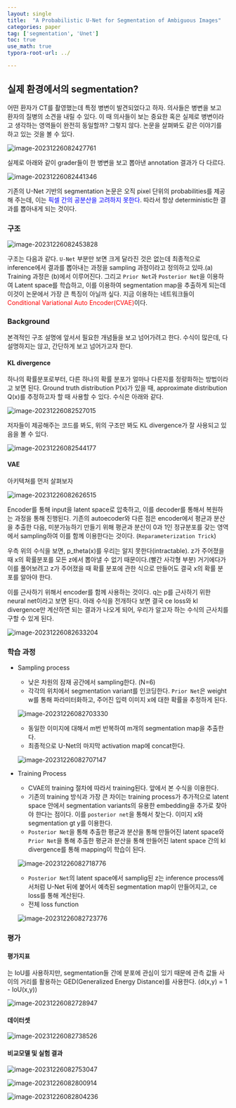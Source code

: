 ```yaml
---
layout: single
title:  "A Probabilistic U-Net for Segmentation of Ambiguous Images"
categories: paper
tag: ['segmentation', 'Unet']
toc: true
use_math: true
typora-root-url: ../ 

---
```




## 실제 환경에서의 segmentation?

어떤 환자가 CT를 촬영했는데 특정 병변이 발견되었다고 하자. 의사들은 병변을 보고 환자의 질병의 소견을 내릴 수 있다. 이 때 의사들이 보는 중요한 혹은 실제로 병변이라고 생각하는 영역들이 완전히 동일할까? 그렇지 않다. 논문을 살펴봐도 같은 이야기를 하고 있는 것을 볼 수 있다.

![image-20231226082427761](../images/P_unet/image-20231226082427761.png)



실제로 아래와 같이 grader들이 한 병변을 보고 뽑아낸 annotation 결과가 다 다르다.

![image-20231226082441346](/../images/P_unet/image-20231226082441346.png)



기존의 U-Net 기반의 segmentation 논문은 오직 pixel 단위의 probabilities를 제공해 주는데, 이는 <font color='blue'>픽셀 간의 공분산을 고려하지 못한다</font>. 따라서 항상 deterministic한 결과를 뽑아내게 되는 것이다. 



### 구조

![image-20231226082453828](/../images/P_unet/image-20231226082453828.png)

구조는 다음과 같다. `U-Net` 부분만 보면 크게 달라진 것은 없는데 최종적으로 inference에서 결과를 뽑아내는 과정을 sampling 과정이라고 정의하고 있따.(a) Training 과정은 (b)에서 이루어진다. 그리고 `Prior Net`과 `Posterior Net`을 이용하여 Latent space를 학습하고, 이를 이용하여 segmentation map을 추출하게 되는데 이것이 논문에서 가장 큰 특징이 아닐까 싶다. 지금 이용하는 네트워크들이 <font color = 'red'>Conditional Variational Auto Encoder(CVAE)</font>이다.



### Background

본격적인 구조 설명에 앞서서 필요한 개념들을 보고 넘어가려고 한다. 수식이 많은데, 다 설명하지는 않고, 간단하게 보고 넘어가고자 한다.

#### KL divergence

하나의 확률분포로부터, 다른 하나의 확률 분포가 얼마나 다른지를 정량화하는 방법이라고 보면 된다. Ground truth distribution P(x)가 있을 때, approximate distribution Q(x)를 추정하고자 할 때 사용할 수 있다. 수식은 아래와 같다.

![image-20231226082527015](/../images/P_unet/image-20231226082527015.png)

저자들이 제공해주는 코드를 봐도, 위의 구조만 봐도 KL divergence가 잘 사용되고 있음을 볼 수 있다.

![image-20231226082544177](/../images/P_unet/image-20231226082544177.png)

#### VAE

아키텍쳐를 먼저 살펴보자

![image-20231226082626515](/../images/P_unet/image-20231226082626515.png)

Encoder를 통해 input을 latent space로 압축하고, 이를 decoder를 통해서 복원하는 과정을 통해 진행된다. 기존의 autoecoder와 다른 점은 encoder에서 평균과 분산을 추출한 다음, 미분가능하기 만들기 위해 평균과 분산이 0과 1인 정규분포를 갖는 영역에서 sampling하여 이를 함께 이용한다는 것이다. (`Reparameterization Trick`) 

우측 위의 수식을 보면, p_theta(x)를 우리는 알지 못한다(intractable). z가 주어졌을 때 x의 확률분포를 모든 z에서 뽑아낼 수 없기 때문이다.(빨간 사각형 부분) 거기에다가 이를 풀어보려고 z가 주어졌을 때 확률 분포에 관한 식으로 만들어도 결국 x의 확률 분포를 알아야 한다. 

이를 근사하기 위해서 encoder를 함께 사용하는 것이다. q는 p를 근사하기 위한 neural net이라고 보면 된다. 아래 수식을 전개하다 보면 결국 ce loss와 kl divergence만 계산하면 되는 결과가 나오게 되어, 우리가 알고자 하는 수식의 근사치를 구할 수 있게 된다. 

![image-20231226082633204](/../images/P_unet/image-20231226082633204.png)



### 학습 과정

- Sampling process

  - 낮은 차원의 잠재 공간에서 sampling한다. (N=6)
  - 각각의 위치에서 segmentation variant를 인코딩한다. `Prior Net`은 weight w를 통해 파라미터화하고, 주어진 입력 이미지 x에 대한 확률을 추정하게 된다.

  ![image-20231226082703330](/../images/P_unet/image-20231226082703330.png)

  - 동일한 이미지에 대해서 m번 반복하여 m개의 segmentation map을 추출한다.
  - 최종적으로 U-Net의 마지막 activation map에 concat한다.

  ![image-20231226082707147](/../images/P_unet/image-20231226082707147.png)

- Training Process

  - CVAE의 training 절차에 따라서 training된다. 앞에서 본 수식을 이용한다.
  - 기존의 training 방식과 가장 큰 차이는 training process가 추가적으로 latent space 안에서 segmentation variants의 유용한 embedding을 추가로 찾아야 한다는 점이다. 이를 `posterior net`을 통해서 찾는다. 이미지 x와 segmentation gt y를 이용한다. 
  - `Posterior Net`을 통해 추출한 평균과 분산을 통해 만들어진 latent space와 `Prior Net`을 통해 추출한 평균과 분산을 통해 만들어진 latent space 간의 kl divergence를 통해 mapping이 학습이 된다.

  ![image-20231226082718776](/../images/P_unet/image-20231226082718776.png)

  - `Posterior Net`의 latent space에서 samplig된 z는 inference process에서처럼 U-Net 뒤에 붙어서 예측된 segmentation map이 만들어지고, ce loss를 통해 계산된다.
  - 전체 loss function

  ![image-20231226082723776](/../images/P_unet/image-20231226082723776.png)



### 평가

#### 평가지표

는 IoU를 사용하지만, segmentation들 간에 분포에 관심이 있기 때문에 관측 값들 사이의 거리를 활용하는 GED(Generalized Energy Distance)를 사용한다. (d(x,y) = 1 - IoU(x,y))

![image-20231226082728947](/../images/P_unet/image-20231226082728947.png)

#### 데이터셋

![image-20231226082738526](/../images/P_unet/image-20231226082738526.png)



#### 비교모델 및 실험 결과 

![image-20231226082753047](/../images/P_unet/image-20231226082753047.png)

![image-20231226082800914](/../images/P_unet/image-20231226082800914.png)

![image-20231226082804236](/../images/P_unet/image-20231226082804236.png)

